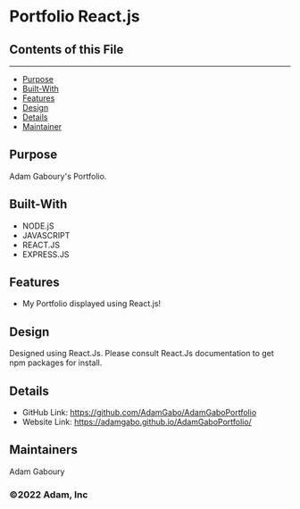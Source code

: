 
# Portfolio React.js

## Contents of this File 
---------------------
 - [Purpose](#Purpose)
 - [Built-With](#Built-With)
 - [Features](#Features)
 - [Design](#Design)
 - [Details](#Details)  
 - [Maintainer](#Maintainer)

## Purpose
Adam Gaboury's Portfolio. 

## Built-With
* NODE.jS
* JAVASCRIPT
* REACT.JS
* EXPRESS.JS 


## Features
* My Portfolio displayed using React.js! 

## Design
Designed using React.Js. Please consult React.Js documentation to get npm packages for install. 

## Details
* GitHub Link: https://github.com/AdamGabo/AdamGaboPortfolio
* Website Link: https://adamgabo.github.io/AdamGaboPortfolio/

## Maintainers 
Adam Gaboury

### ©️2022 Adam, Inc 